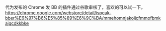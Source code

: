 代为发布的 Chrome 发 BB 的插件通过谷歌审核了，喜欢的可以试一下。 https://chrome.google.com/webstore/detail/ispeak-bber%E6%97%B6%E5%85%89%E6%9C%BA/mmehomnjakoijcfmmofbmkaigcdkkbke 
